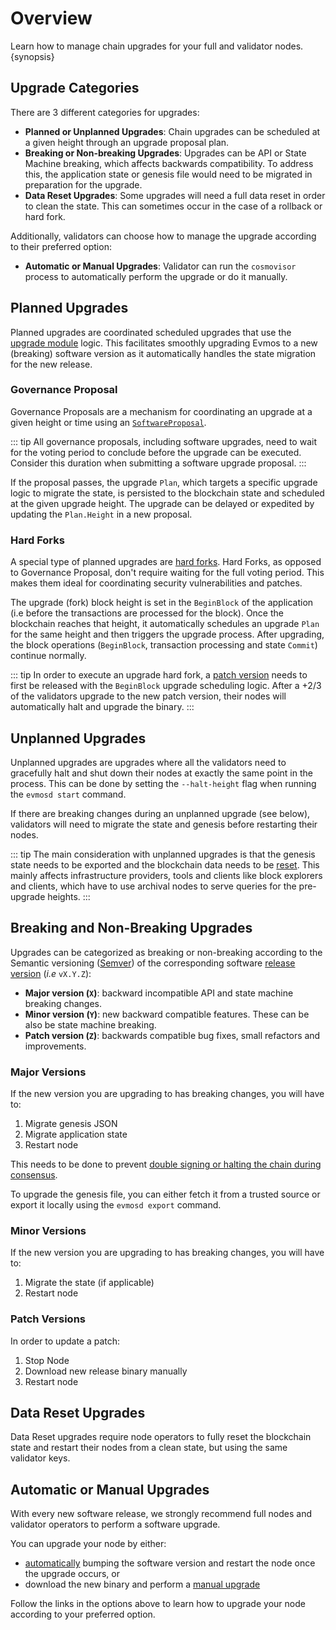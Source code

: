 <!--
order: 1
-->

# Overview

Learn how to manage chain upgrades for your full and validator nodes. {synopsis}

## Upgrade Categories

There are 3 different categories for upgrades:

- **Planned or Unplanned Upgrades**: Chain upgrades can be scheduled at a given height through an upgrade proposal plan.
- **Breaking or Non-breaking Upgrades**: Upgrades can be API or State Machine breaking, which affects backwards compatibility.
To address this, the application state or genesis file would need to be migrated in preparation for the upgrade.
- **Data Reset Upgrades**: Some upgrades will need a full data reset in order to clean the state.
This can sometimes occur in the case of a rollback or hard fork.

Additionally, validators can choose how to manage the upgrade according to their preferred option:

- **Automatic or Manual Upgrades**: Validator can run the `cosmovisor` process
to automatically perform the upgrade or do it manually.

## Planned Upgrades

Planned upgrades are coordinated scheduled upgrades
that use the [upgrade module](https://docs.evmos.org/modules/upgrade/) logic.
This facilitates smoothly upgrading Evmos to a new (breaking) software version
as it automatically handles the state migration for the new release.

### Governance Proposal

Governance Proposals are a mechanism for coordinating an upgrade at a given height or time
using an [`SoftwareProposal`](https://docs.evmos.org/modules/upgrade/#concepts).

::: tip
All governance proposals, including software upgrades, need to wait for the voting period
to conclude before the upgrade can be executed.
Consider this duration when submitting a software upgrade proposal.
:::

If the proposal passes, the upgrade `Plan`, which targets a specific upgrade logic to migrate the state,
is persisted to the blockchain state and scheduled at the given upgrade height.
The upgrade can be delayed or expedited by updating the `Plan.Height` in a new proposal.

### Hard Forks

A special type of planned upgrades are [hard forks](./hard_fork.md).
Hard Forks, as opposed to Governance Proposal, don't require waiting for the full voting
period. This makes them ideal for coordinating security vulnerabilities and patches.

The upgrade (fork) block height is set in the `BeginBlock` of the application
(i.e before the transactions are processed for the block).
Once the blockchain reaches that height, it automatically schedules an upgrade `Plan` for the same height
and then triggers the upgrade process.
After upgrading, the block operations (`BeginBlock`, transaction processing and state `Commit`) continue normally.

::: tip
In order to execute an upgrade hard fork,
a [patch version](#patch-versions) needs to first be released with the `BeginBlock` upgrade scheduling logic.
After a +2/3 of the validators upgrade to the new patch version, their nodes will automatically halt and upgrade the binary.
:::

## Unplanned Upgrades

Unplanned upgrades are upgrades where all the validators need to gracefully halt and shut down their nodes
at exactly the same point in the process.
This can be done by setting the `--halt-height` flag when running the `evmosd start` command.

If there are breaking changes during an unplanned upgrade (see below),
validators will need to migrate the state and genesis before restarting their nodes.

::: tip
The main consideration with unplanned upgrades is that the genesis state needs to be exported
and the blockchain data needs to be [reset](#data-reset-upgrades).
This mainly affects infrastructure providers, tools and clients like block explorers and clients,
which have to use archival nodes to serve queries for the pre-upgrade heights.
:::

## Breaking and Non-Breaking Upgrades

Upgrades can be categorized as breaking or non-breaking according to the Semantic versioning
([Semver](https://semver.org/)) of the corresponding software [release version](https://github.com/evmos/evmos/releases)
(*i.e* `vX.Y.Z`):

- **Major version (`X`)**: backward incompatible API and state machine breaking changes.
- **Minor version (`Y`)**: new backward compatible features. These can be also be state machine breaking.
- **Patch version (`Z`)**: backwards compatible bug fixes, small refactors and improvements.

### Major Versions

If the new version you are upgrading to has breaking changes, you will have to:

1. Migrate genesis JSON
2. Migrate application state
3. Restart node

This needs to be done to prevent [double signing or halting the chain during consensus](https://docs.tendermint.com/master/spec/consensus/signing.html#double-signing).

To upgrade the genesis file, you can either fetch it from a trusted source
or export it locally using the `evmosd export` command.

### Minor Versions

If the new version you are upgrading to has breaking changes, you will have to:

1. Migrate the state (if applicable)
2. Restart node

### Patch Versions

In order to update a patch:

1. Stop Node
2. Download new release binary manually
3. Restart node

## Data Reset Upgrades

Data Reset upgrades require node operators to fully reset the blockchain state and restart their nodes from a clean
state, but using the same validator keys.

## Automatic or Manual Upgrades

With every new software release, we strongly recommend full nodes and validator operators to perform a software upgrade.

You can upgrade your node by either:

- [automatically](./automated.md) bumping the software version and restart the node once the upgrade occurs, or
- download the new binary and perform a [manual upgrade](./manual.md)

Follow the links in the options above to learn how to upgrade your node according to your preferred option.
